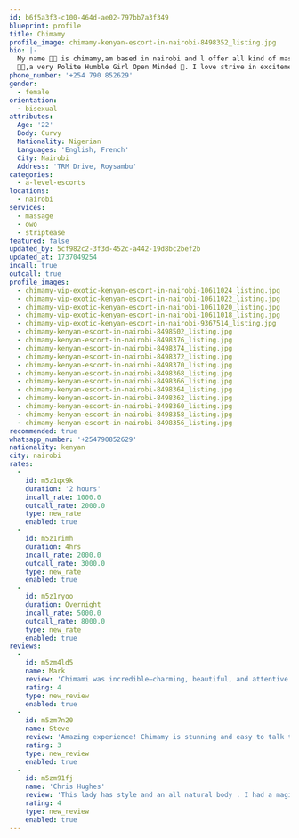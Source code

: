```yaml
---
id: b6f5a3f3-c100-464d-ae02-797bb7a3f349
blueprint: profile
title: Chimamy
profile_image: chimamy-kenyan-escort-in-nairobi-8498352_listing.jpg
bio: |-
  My name 💋😜 is chimamy,am based in nairobi and l offer all kind of massage services and extras ,am available 24/7 for both incall and outcall 🤤 love to make people happy and relaxed Offering Professional Massage Therapy. easy to get along with and very open-minded. I like Bdsm and vanilla as well. If you are new in town let's hook up and have a good time.
  💋😜,a very Polite Humble Girl Open Minded 💯. I love strive in excitement😁 and I will ensure that your experience with me is nothing less than electrifying.❣️BDSM⚜️
phone_number: '+254 790 852629'
gender:
  - female
orientation:
  - bisexual
attributes:
  Age: '22'
  Body: Curvy
  Nationality: Nigerian
  Languages: 'English, French'
  City: Nairobi
  Address: 'TRM Drive, Roysambu'
categories:
  - a-level-escorts
locations:
  - nairobi
services:
  - massage
  - owo
  - striptease
featured: false
updated_by: 5cf982c2-3f3d-452c-a442-19d8bc2bef2b
updated_at: 1737049254
incall: true
outcall: true
profile_images:
  - chimamy-vip-exotic-kenyan-escort-in-nairobi-10611024_listing.jpg
  - chimamy-vip-exotic-kenyan-escort-in-nairobi-10611022_listing.jpg
  - chimamy-vip-exotic-kenyan-escort-in-nairobi-10611020_listing.jpg
  - chimamy-vip-exotic-kenyan-escort-in-nairobi-10611018_listing.jpg
  - chimamy-vip-exotic-kenyan-escort-in-nairobi-9367514_listing.jpg
  - chimamy-kenyan-escort-in-nairobi-8498502_listing.jpg
  - chimamy-kenyan-escort-in-nairobi-8498376_listing.jpg
  - chimamy-kenyan-escort-in-nairobi-8498374_listing.jpg
  - chimamy-kenyan-escort-in-nairobi-8498372_listing.jpg
  - chimamy-kenyan-escort-in-nairobi-8498370_listing.jpg
  - chimamy-kenyan-escort-in-nairobi-8498368_listing.jpg
  - chimamy-kenyan-escort-in-nairobi-8498366_listing.jpg
  - chimamy-kenyan-escort-in-nairobi-8498364_listing.jpg
  - chimamy-kenyan-escort-in-nairobi-8498362_listing.jpg
  - chimamy-kenyan-escort-in-nairobi-8498360_listing.jpg
  - chimamy-kenyan-escort-in-nairobi-8498358_listing.jpg
  - chimamy-kenyan-escort-in-nairobi-8498356_listing.jpg
recommended: true
whatsapp_number: '+254790852629'
nationality: kenyan
city: nairobi
rates:
  -
    id: m5z1qx9k
    duration: '2 hours'
    incall_rate: 1000.0
    outcall_rate: 2000.0
    type: new_rate
    enabled: true
  -
    id: m5z1rimh
    duration: 4hrs
    incall_rate: 2000.0
    outcall_rate: 3000.0
    type: new_rate
    enabled: true
  -
    id: m5z1ryoo
    duration: Overnight
    incall_rate: 5000.0
    outcall_rate: 8000.0
    type: new_rate
    enabled: true
reviews:
  -
    id: m5zm4ld5
    name: Mark
    review: 'Chimami was incredible—charming, beautiful, and attentive. She made me feel comfortable and exceeded my expectations. Highly recommend!'
    rating: 4
    type: new_review
    enabled: true
  -
    id: m5zm7n20
    name: Steve
    review: 'Amazing experience! Chimamy is stunning and easy to talk to. Will definitely book her again.'
    rating: 3
    type: new_review
    enabled: true
  -
    id: m5zm91fj
    name: 'Chris Hughes'
    review: 'This lady has style and an all natural body . I had a magic time with her . She is very classy .'
    rating: 4
    type: new_review
    enabled: true
---
```

